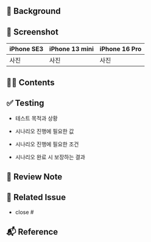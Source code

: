 ## 🌁 Background
<!-- 해당 PR을 작성하게 된 이유를 적어주세요. -->


## 📱 Screenshot
<!-- 스크린샷이나 동영상을 첨부해주세요. -->
| iPhone SE3 | iPhone 13 mini | iPhone 16 Pro |
|--------|--------|--------|
| 사진 | 사진 | 사진 |


## 👩‍💻 Contents
<!-- 작업 내용을 적어주세요 -->


## ✅ Testing
<!-- 테스트 방법을 적어주세요 -->
- 테스트 목적과 상황

- 시나리오 진행에 필요한 값

- 시나리오 진행에 필요한 조건

- 시나리오 완료 시 보장하는 결과


## 📝 Review Note
<!-- PR과정에서 든 생각이나 개선할 내용이 있다면 적어주세요. -->


## 📣 Related Issue
<!-- 관련 이슈를 적어주세요. -->
- close #


## 📬 Reference
<!-- 참고한 코드의 출처를 작성해주세요 -->
